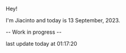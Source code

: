Hey!

I'm Jiacinto and today is 13 September, 2023.

-- Work in progress --

last update today at 01:17:20 